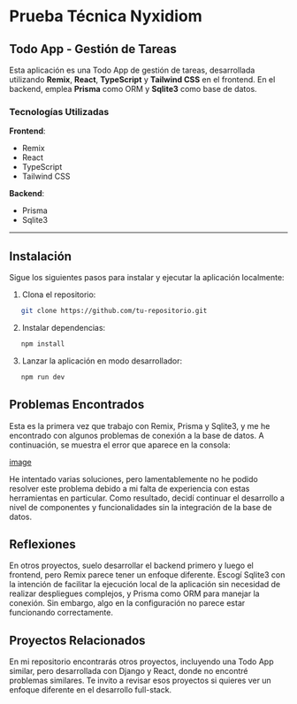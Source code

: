 # Prueba Técnica Nyxidiom

## Todo App - Gestión de Tareas

Esta aplicación es una Todo App de gestión de tareas, desarrollada utilizando **Remix**, **React**, **TypeScript** y **Tailwind CSS** en el frontend. En el backend, emplea **Prisma** como ORM y **Sqlite3** como base de datos.

### Tecnologías Utilizadas

**Frontend**:
- Remix
- React
- TypeScript
- Tailwind CSS

**Backend**:
- Prisma
- Sqlite3

---

## Instalación

Sigue los siguientes pasos para instalar y ejecutar la aplicación localmente:

1. Clona el repositorio:

```bash
   git clone https://github.com/tu-repositorio.git
```

2. Instalar dependencias:

```bash
   npm install
```

3. Lanzar la aplicación en modo desarrollador:

```bash
   npm run dev
```

## Problemas Encontrados
Esta es la primera vez que trabajo con Remix, Prisma y Sqlite3, y me he encontrado con algunos problemas de conexión a la base de datos. A continuación, se muestra el error que aparece en la consola:

[image](https://github.com/user-attachments/assets/6fd164b9-4f31-4905-88de-6f02a52b25a4)


He intentado varias soluciones, pero lamentablemente no he podido resolver este problema debido a mi falta de experiencia con estas herramientas en particular. Como resultado, decidí continuar el desarrollo a nivel de componentes y funcionalidades sin la integración de la base de datos.

## Reflexiones
En otros proyectos, suelo desarrollar el backend primero y luego el frontend, pero Remix parece tener un enfoque diferente. Escogí Sqlite3 con la intención de facilitar la ejecución local de la aplicación sin necesidad de realizar despliegues complejos, y Prisma como ORM para manejar la conexión. Sin embargo, algo en la configuración no parece estar funcionando correctamente.

## Proyectos Relacionados
En mi repositorio encontrarás otros proyectos, incluyendo una Todo App similar, pero desarrollada con Django y React, donde no encontré problemas similares. Te invito a revisar esos proyectos si quieres ver un enfoque diferente en el desarrollo full-stack.






